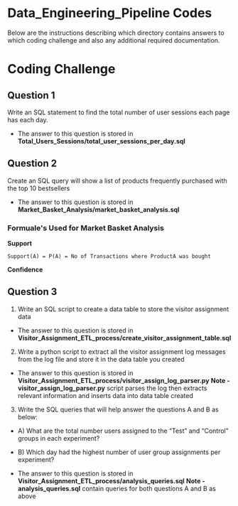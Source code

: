 # Data_Engineering_Pipeline Codes

Below are the instructions describing which directory contains answers to which coding challenge and also any additional required documentation. 

# Coding Challenge

## Question 1 
Write an SQL statement to find the total number of user sessions each page has each day.

* The answer to this question is stored in **Total_Users_Sessions/total_user_sessions_per_day.sql**

## Question 2
Create an SQL query will show a list of products frequently purchased with the top 10
bestsellers

* The answer to this question is stored in **Market_Basket_Analysis/market_basket_analysis.sql**

### Formuale's Used for Market Basket Analysis
**Support**
```
Support(A) = P(A) = No of Transactions where ProductA was bought
```
**Confidence**

## Question 3 

1) Write an SQL script to create a data table to store the visitor assignment data

* The answer to this question is stored in **Visitor_Assignment_ETL_process/create_visitor_assignment_table.sql**

2) Write a python script to extract all the visitor assignment log messages from the log file and
store it in the data table you created

* The answer to this question is stored in **Visitor_Assignment_ETL_process/visitor_assign_log_parser.py**
**Note -** **visitor_assign_log_parser.py** script parses the log then extracts relevant information and inserts data into data table created

3) Write the SQL queries that will help answer the questions A and B as below:
* A) What are the total number users assigned to the “Test” and “Control” groups in each
experiment?
* B) Which day had the highest number of user group assignments per experiment?

* The answer to this question is stored in **Visitor_Assignment_ETL_process/analysis_queries.sql**
**Note -** **analysis_queries.sql** contain queries for both questions A and B as above 
